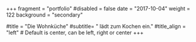 +++
fragment = "portfolio"
#disabled = false
date = "2017-10-04"
weight = 122
background = "secondary"

#title = "Die Wohnküche"
#subtitle= " lädt zum Kochen ein."
#title_align = "left" # Default is center, can be left, right or center
+++